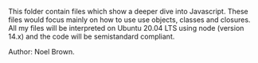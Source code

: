 This folder contain files which show a deeper dive into Javascript. These files would focus mainly on how to use use objects, classes and closures. All my files will be interpreted on Ubuntu 20.04 LTS using node (version 14.x) and the code will be semistandard compliant.

Author: 
Noel Brown.
